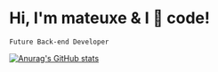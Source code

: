 # Hi, I'm mateuxe & I &#x1F90D; code!
    Future Back-end Developer
 [![Anurag's GitHub stats](https://github-readme-stats.vercel.app/api?username=mateuxe)](https://github.com/anuraghazra/github-readme-stats)
